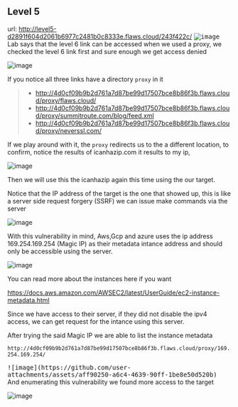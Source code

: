 ## Level 5
url: http://level5-d2891f604d2061b6977c2481b0c8333e.flaws.cloud/243f422c/
<kbd>
![image](https://github.com/user-attachments/assets/ff87639d-72f3-41d7-9a2d-ec12ebd99fc8)
</kbd>
Lab says that the level 6 link can be accessed when we used a proxy, we checked the level 6 link first and sure enough we get access denied

![image](https://github.com/user-attachments/assets/5f8ff2ea-d531-4221-9ca1-d53b90bd027f)

If you notice all three links have a directory `proxy` in it

>- http://4d0cf09b9b2d761a7d87be99d17507bce8b86f3b.flaws.cloud/proxy/flaws.cloud/
>- http://4d0cf09b9b2d761a7d87be99d17507bce8b86f3b.flaws.cloud/proxy/summitroute.com/blog/feed.xml
>- http://4d0cf09b9b2d761a7d87be99d17507bce8b86f3b.flaws.cloud/proxy/neverssl.com/
>
If we  play around with it, the `proxy` redirects us to the a different location, to confirm, notice the results of icanhazip.com it results to my ip, 

![image](https://github.com/user-attachments/assets/bcb95ce7-c823-4484-9828-6e3b5149b34f)

Then we will use this the icanhazip again this time using the our target. 

Notice that the IP address of the target is the one that showed up, this is like a server side request forgery (SSRF) we can issue make commands via the server

![image](https://github.com/user-attachments/assets/f6d0d92f-06c6-4339-972d-f6e4c5f68a35)

With this vulnerability in mind, Aws,Gcp and azure uses the ip address 169.254.169.254 (Magic IP) as their metadata intance address and should only be accessible using the server.

![image](https://github.com/user-attachments/assets/c9b93321-a6a4-455e-aa97-649e59e5eb64)

You can read more about the instances here if you want 


https://docs.aws.amazon.com/AWSEC2/latest/UserGuide/ec2-instance-metadata.html

Since we have access to their server, if they did not disable the ipv4 access, we can get request for the intance using this server.

After trying the said Magic IP we are able to list the instance metadata 

`http://4d0cf09b9b2d761a7d87be99d17507bce8b86f3b.flaws.cloud/proxy/169.254.169.254/`

<kbd>
![image](https://github.com/user-attachments/assets/aff90250-a6c4-4639-90ff-1be8e50d520b)
</kbd>
And enumerating this vulnerability we found more access to the target 


![image](https://github.com/user-attachments/assets/270e179b-b097-449b-9aad-6a71735f7c70)


